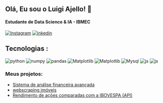 
## Olá, Eu sou o Luigi Ajello! 👋 
#### Estudante de Data Science & IA - IBMEC


[![Instagram](https://img.shields.io/badge/Instagram-E4405F?style=for-the-badge&logo=instagram&logoColor=white)](https://www.instagram.com/_.luigi05/?next=%2F&hl=pt-br)
[![inkedin](https://img.shields.io/badge/LinkedIn-0077B5?style=for-the-badge&logo=linkedin&logoColor=white)](https://www.linkedin.com/in/luigi-pedroso-ajello-346934278/)


## Tecnologias :
<div style="display: inline_block">
  <img align="center" alt="python" src="https://img.shields.io/badge/Python-3776AB?style=for-the-badge&logo=python&logoColor=white" />
  <img align="center" alt="numpy" src="https://img.shields.io/badge/numpy-%23013243.svg?style=for-the-badge&logo=numpy&logoColor=white" />
  <img align="center" alt="pandas" src="https://img.shields.io/badge/pandas-%23150458.svg?style=for-the-badge&logo=pandas&logoColor=white" />
  <img align="center" alt="Matplotlib" src="https://img.shields.io/badge/Matplotlib-%23ffffff.svg?style=for-the-badge&logo=Matplotlib&logoColor=black" />
  <img align="center" alt="Matplotlib" src="https://img.shields.io/badge/Streamlit-%23FE4B4B.svg?style=for-the-badge&logo=streamlit&logoColor=white" />
 <img align="center" alt="Mysql" src="https://img.shields.io/badge/mysql-4479A1.svg?style=for-the-badge&logo=mysql&logoColor=white" />
<img align="center" alt="js" src="https://img.shields.io/badge/GIT-E44C30?style=for-the-badge&logo=git&logoColor=white" />
<img align="center" alt="js" src="https://img.shields.io/badge/Mac_OS-20232A?logo=apple&logoColor=white&style=for-the-badge" />

 ### Meus projetos:
- [Sistema de análise financeira avançada](https://github.com/LuigiAjello/DashboardcomStreamlitAP2)<br/>
- [webscraping imóveis](https://github.com/LuigiAjello/WebScrapingImoveis)<br/>
- [Rendimento de ações comparadas com a IBOVESPA (API)](https://github.com/LuigiAjello/RendimentoAcoes)<br/>

